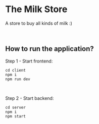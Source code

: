 # The Milk Store
A store to buy all kinds of milk :)

&nbsp;

## How to run the application?
Step 1 - Start frontend:
```
cd client
npm i
npm run dev
```
&nbsp;

Step 2 - Start backend:
```
cd server
npm i
npm start
```
